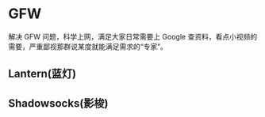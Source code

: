 # GFW

解决 GFW 问题，科学上网，满足大家日常需要上 Google 查资料，看点小视频的需要，严重鄙视那群说某度就能满足需求的“专家”。

## Lantern(蓝灯)

## Shadowsocks(影梭)
